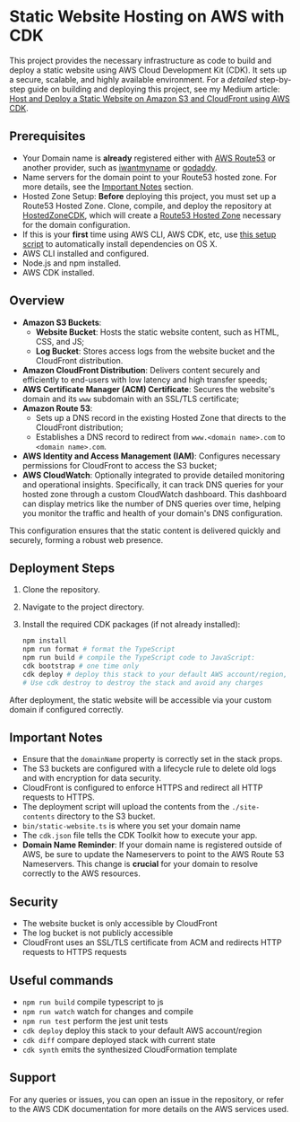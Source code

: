 # Static Website Hosting on AWS with CDK

This project provides the necessary infrastructure as code to build and deploy a static website using AWS Cloud Development Kit (CDK). It sets up a secure, scalable, and highly available environment. For a *detailed* step-by-step guide on building and deploying this project, see my Medium article: [Host and Deploy a Static Website on Amazon S3 and CloudFront using AWS CDK](https://dhamaharpal.medium.com/host-and-deploy-a-static-website-on-amazon-s3-and-cloudfront-using-aws-cdk-c961d7118921).

## Prerequisites

- Your Domain name is **already** registered either with [AWS Route53](https://docs.aws.amazon.com/Route53/latest/DeveloperGuide/domain-register.html) or another provider, such as [iwantmyname](https://iwantmyname.com) or [godaddy](https://www.godaddy.com).
- Name servers for the domain point to your Route53 hosted zone. For more details, see the [Important Notes](#important-notes) section.
- Hosted Zone Setup: **Before** deploying this project, you must set up a Route53 Hosted Zone. Clone, compile, and deploy the repository at [HostedZoneCDK](https://github.com/sdsunjay/HostedZoneCDK), which will create a [Route53 Hosted Zone](https://docs.aws.amazon.com/cdk/api/v2/docs/aws-cdk-lib.aws_route53.HostedZone.html) necessary for the domain configuration.
- If this is your **first** time using AWS CLI, AWS CDK, etc, use [this setup script](https://github.com/sdsunjay/skeletons/blob/master/usefulScripts/aws-cdk-setup.sh) to automatically install dependencies on OS X.
- AWS CLI installed and configured.
- Node.js and npm installed.
- AWS CDK installed.

## Overview

- **Amazon S3 Buckets**:
  - **Website Bucket**: Hosts the static website content, such as HTML, CSS, and JS;
  - **Log Bucket**: Stores access logs from the website bucket and the CloudFront distribution.
- **Amazon CloudFront Distribution**: Delivers content securely and efficiently to end-users with low latency and high transfer speeds;
- **AWS Certificate Manager (ACM) Certificate**: Secures the website's domain and its `www` subdomain with an SSL/TLS certificate;
- **Amazon Route 53**:
  - Sets up a DNS record in the existing Hosted Zone that directs to the CloudFront distribution;
  - Establishes a DNS record to redirect from `www.<domain name>.com` to `<domain name>.com`.
- **AWS Identity and Access Management (IAM)**: Configures necessary permissions for CloudFront to access the S3 bucket;
- **AWS CloudWatch**: Optionally integrated to provide detailed monitoring and operational insights. Specifically, it can track DNS queries for your hosted zone through a custom CloudWatch dashboard. This dashboard can display metrics like the number of DNS queries over time, helping you monitor the traffic and health of your domain's DNS configuration.

This configuration ensures that the static content is delivered quickly and securely, forming a robust web presence.

## Deployment Steps

1. Clone the repository.
2. Navigate to the project directory.
3. Install the required CDK packages (if not already installed):

   ```bash
   npm install
   npm run format # format the TypeScript
   npm run build # compile the TypeScript code to JavaScript:
   cdk bootstrap # one time only
   cdk deploy # deploy this stack to your default AWS account/region, assumes account ID and region are already set
   # Use cdk destroy to destroy the stack and avoid any charges
   ```

After deployment, the static website will be accessible via your custom domain if configured correctly.

## Important Notes

- Ensure that the `domainName` property is correctly set in the stack props.
- The S3 buckets are configured with a lifecycle rule to delete old logs and with encryption for data security.
- CloudFront is configured to enforce HTTPS and redirect all HTTP requests to HTTPS.
- The deployment script will upload the contents from the `./site-contents` directory to the S3 bucket.
- `bin/static-website.ts` is where you set your domain name
- The `cdk.json` file tells the CDK Toolkit how to execute your app.
- **Domain Name Reminder**: If your domain name is registered outside of AWS, be sure to update the Nameservers to point to the AWS Route 53 Nameservers. This change is **crucial** for your domain to resolve correctly to the AWS resources.

## Security

- The website bucket is only accessible by CloudFront
- The log bucket is not publicly accessible
- CloudFront uses an SSL/TLS certificate from ACM and redirects HTTP requests to HTTPS requests

## Useful commands

- `npm run build` compile typescript to js
- `npm run watch` watch for changes and compile
- `npm run test` perform the jest unit tests
- `cdk deploy` deploy this stack to your default AWS account/region
- `cdk diff` compare deployed stack with current state
- `cdk synth` emits the synthesized CloudFormation template

## Support

For any queries or issues, you can open an issue in the repository, or refer to the AWS CDK documentation for more details on the AWS services used.
